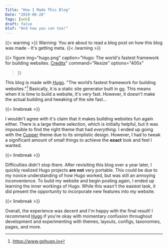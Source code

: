 ```yaml
---
Title: "How I Made This Blog"
Date: "2019-08-28"
Tags: [web]
draft: false
bluf: "And how you can too!"
---
```


{{< warning >}}
Warning: You are about to read a blog post on how this blog was made - It's
getting meta.
{{< /warning >}}

{{< figure
img="hugo.png"
caption="Hugo: The world's fastest framework for building websites. [Credits](https://gohugo.io/)"
command="Resize"
options="400x"
>}}

This blog is made with [Hugo][hugo]. "The world’s fastest framework
for building websites."[^1] Basically, it is a static site generator built in
[go][go]. This means when it is time to build a website, it's very fast. However,
it doesn't make the actual building and tweaking of the site fast...

{{< linebreak >}}

I wouldn't agree with it's claim that it makes building websites fun again
either.  There is a large theme selection, which is initially helpful, but it was
impossible to find the right theme that had *everything*.  I ended up going with the
[Cupper][cupper] theme due to its simplistic design.  However, I had to tweak a
significant amount of small things to achieve the **exact** look and feel I wanted.

{{< linebreak >}}

Difficulties didn't stop there.  After revisiting this blog over a year later, I
quickly realized Hugo projects **are not** very portable.  This could be due to my
novice understanding of how Hugo worked, but was still an annoying inconvenience.
To build my website and begin posting again, I ended up learning the inner workings
of Hugo.  While this wasn't the easiest task, it did present the opportunity to
incorporate new features into my website.

{{< linebreak >}}

Overall, the experience was decent and I'm happy with the final result!  I recommend
[Hugo][hugo] if you're okay with momentary confusion throughout development and
experimenting with themes, layouts, configs, taxonomies, pages, and more.

[^1]: https://www.gohugo.io

[hugo]: https://www.gohugo.io
[go]: https://www.golang.org
[cupper]: https://themes.gohugo.io/cupper-hugo-theme/

